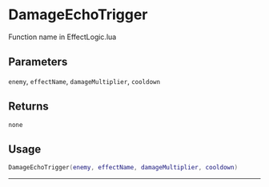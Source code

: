 # DamageEchoTrigger
Function name in EffectLogic.lua
## Parameters
`enemy`, `effectName`, `damageMultiplier`, `cooldown`
## Returns
`none`
## Usage
```lua
DamageEchoTrigger(enemy, effectName, damageMultiplier, cooldown)
```
---
